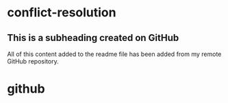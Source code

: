 # conflict-resolution

## This is a subheading created on GitHub

All of this content added to the readme file has been added from my remote GitHub repository.
# github
